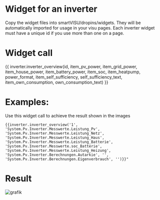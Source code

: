 # Widget for an inverter


Copy the widget files into smartVISU/dropins/widgets. They will be automatically imported for usage in your visu pages. Each inverter widget must have a unique id if you use more than one on a page.

# Widget call
{{ inverter.inverter_overview(id, item_pv_power, item_grid_power, item_house_power, item_battery_power, item_soc, item_heatpump, power_format, item_self_sufficiency, self_sufficiency_text, item_own_consumption, own_consumption_text) }}


# Examples: 
Use this widget call to achieve the result shown in the images
```
{{inverter.inverter_overview('1', 'System.Pv.Inverter.Messwerte.Leistung_Pv', 'System.Pv.Inverter.Messwerte.Leistung_Netz', 'System.Pv.Inverter.Messwerte.Leistung_Haus', 'System.Pv.Inverter.Messwerte.Leistung_Batterie', 'System.Pv.Inverter.Messwerte.soc_Batterie', 
'System.Pv.Inverter.Messwerte.Leistung_Heizung', 'System.Pv.Inverter.Berechnungen.Autarkie', '', 'System.Pv.Inverter.Berechnungen.Eigenverbrauch', '')}}"
```

# Result
![grafik](https://github.com/user-attachments/assets/fd68803c-d7a8-48f8-922a-6c5b32f7c4f0)

